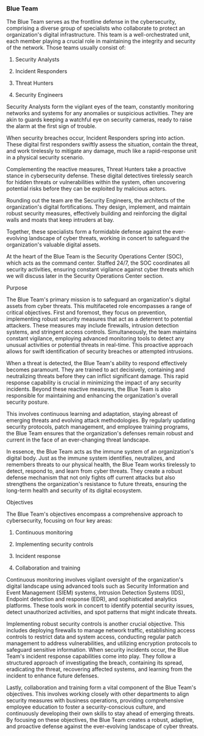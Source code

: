 <h3>Blue Team</h3>

The Blue Team serves as the frontline defense in the cybersecurity, comprising a diverse group of specialists who collaborate to protect an organization's digital infrastructure.
This team is a well-orchestrated unit, each member playing a crucial role in maintaining the integrity and security of the network. Those teams usually consist of:

1. Security Analysts

2. Incident Responders

3. Threat Hunters

4. Security Engineers

Security Analysts form the vigilant eyes of the team, constantly monitoring networks and systems for any anomalies or suspicious activities. They are akin to guards keeping a watchful eye on security cameras, ready to raise the alarm at the first sign of trouble.

When security breaches occur, Incident Responders spring into action. These digital first responders swiftly assess the situation, contain the threat, and work tirelessly to mitigate any damage, much like a rapid-response unit in a physical security scenario.

Complementing the reactive measures, Threat Hunters take a proactive stance in cybersecurity defense. These digital detectives tirelessly search for hidden threats or vulnerabilities within the system, often uncovering potential risks before they can be exploited by malicious actors.

Rounding out the team are the Security Engineers, the architects of the organization's digital fortifications. They design, implement, and maintain robust security measures, effectively building and reinforcing the digital walls and moats that keep intruders at bay.

Together, these specialists form a formidable defense against the ever-evolving landscape of cyber threats, working in concert to safeguard the organization's valuable digital assets.

At the heart of the Blue Team is the Security Operations Center (SOC), which acts as the command center. Staffed 24/7, the SOC coordinates all security activities, ensuring constant vigilance against cyber threats which we will discuss later in the Security Operations Center section.

Purpose

The Blue Team's primary mission is to safeguard an organization's digital assets from cyber threats. This multifaceted role encompasses a range of critical objectives. First and foremost, they focus on prevention, implementing robust security measures that act as a deterrent to potential attackers. These measures may include firewalls, intrusion detection systems, and stringent access controls. Simultaneously, the team maintains constant vigilance, employing advanced monitoring tools to detect any unusual activities or potential threats in real-time. This proactive approach allows for swift identification of security breaches or attempted intrusions.

When a threat is detected, the Blue Team's ability to respond effectively becomes paramount. They are trained to act decisively, containing and neutralizing threats before they can inflict significant damage. This rapid response capability is crucial in minimizing the impact of any security incidents. Beyond these reactive measures, the Blue Team is also responsible for maintaining and enhancing the organization's overall security posture.

This involves continuous learning and adaptation, staying abreast of emerging threats and evolving attack methodologies. By regularly updating security protocols, patch management, and employee training programs, the Blue Team ensures that the organization's defenses remain robust and current in the face of an ever-changing threat landscape.

In essence, the Blue Team acts as the immune system of an organization's digital body. Just as the immune system identifies, neutralizes, and remembers threats to our physical health, the Blue Team works tirelessly to detect, respond to, and learn from cyber threats. They create a robust defense mechanism that not only fights off current attacks but also strengthens the organization's resistance to future threats, ensuring the long-term health and security of its digital ecosystem.

Objectives

The Blue Team's objectives encompass a comprehensive approach to cybersecurity, focusing on four key areas:

1. Continuous monitoring

2. Implementing security controls

3. Incident response

4. Collaboration and training

Continuous monitoring involves vigilant oversight of the organization's digital landscape using advanced tools such as Security Information and Event Management (SIEM) systems, Intrusion Detection Systems (IDS), Endpoint detection and response (EDR), and sophisticated analytics platforms. These tools work in concert to identify potential security issues, detect unauthorized activities, and spot patterns that might indicate threats.

Implementing robust security controls is another crucial objective. This includes deploying firewalls to manage network traffic, establishing access controls to restrict data and system access, conducting regular patch management to address vulnerabilities, and utilizing encryption protocols to safeguard sensitive information. When security incidents occur, the Blue Team's incident response capabilities come into play. They follow a structured approach of investigating the breach, containing its spread, eradicating the threat, recovering affected systems, and learning from the incident to enhance future defenses.

Lastly, collaboration and training form a vital component of the Blue Team's objectives. This involves working closely with other departments to align security measures with business operations, providing comprehensive employee education to foster a security-conscious culture, and continuously developing their own skills to stay ahead of emerging threats. By focusing on these objectives, the Blue Team creates a robust, adaptive, and proactive defense against the ever-evolving landscape of cyber threats.
